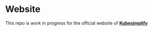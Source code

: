 # Website
This repo is work in progress for the official website of **[Kubesimplify](https://kubesimplify.github.io/website/)**